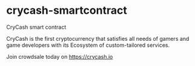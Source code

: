 # crycash-smartcontract
CryCash smart contract

CryCash is the first cryptocurrency that satisfies all needs of gamers and game developers with its Ecosystem of custom-tailored services. 

Join crowdsale today on https://crycash.io